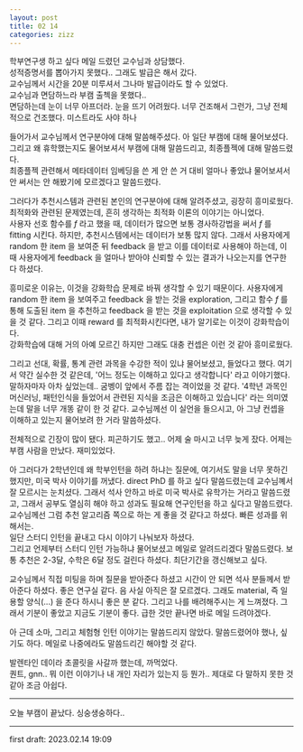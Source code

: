```yaml
---
layout: post
title: 02 14
categories: zizz
---
```


학부연구생 하고 싶다 메일 드렸던 교수님과 상담했다.  
성적증명서를 뽑아가지 못했다.. 그래도 발급은 해서 갔다.  
교수님께서 시간을 20분 미루셔서 그나마 발급이라도 할 수 있었다.  
교수님과 면담하느라 부캠 출첵을 못했다..  
면담하는데 눈이 너무 아프더라. 눈을 뜨기 어려웠다. 너무 건조해서 그런가, 그냥 전체적으로 건조했다. 미스트라도 사야 하나  

들어가서 교수님께서 연구분야에 대해 말씀해주셨다. 아 일단 부캠에 대해 물어보셨다. 그리고 왜 휴학했는지도 물어보셔서 부캠에 대해 말씀드리고, 최종플젝에 대해 말씀드렸다.  
최종플젝 관련해서 메타데이터 임베딩을 쓴 게 안 쓴 거 대비 얼마나 좋았냐 물어보셔서 안 써서는 안 해봤기에 모르겠다고 말씀드렸다.  

그러다가 추천시스템과 관련된 본인의 연구분야에 대해 알려주셨고, 굉장히 흥미로웠다. 최적화와 관련된 문제였는데, 흔히 생각하는 최적화 이론의 이야기는 아니었다.  
사용자 선호 함수를 $f$ 라고 했을 때, 데이터가 많으면 보통 경사하강법을 써서 $f$ 를 fitting 시킨다. 하지만, 추천시스템에서는 데이터가 보통 많지 않다. 그래서 사용자에게 random 한 item 을 보여준 뒤 feedback 을 받고 이를 데이터로 사용해야 하는데, 이때 사용자에게 feedback 을 얼마나 받아야 신뢰할 수 있는 결과가 나오는지를 연구한다 하셨다.  

흥미로운 이유는, 이것을 강화학습 문제로 바꿔 생각할 수 있기 때문이다. 사용자에게 random 한 item 을 보여주고 feedback 을 받는 것을 exploration, 그리고 함수 $f$ 를 통해 도출된 item 을 추천하고 feedback 을 받는 것을 exploitation 으로 생각할 수 있을 것 같다. 그리고 이때 reward 를 최적화시킨다면, 내가 알기로는 이것이 강화학습이다.  
강화학습에 대해 거의 아예 모르긴 하지만 그래도 대충 컨셉은 이런 것 같아 흥미로웠다.

그리고 선대, 확률, 통계 관련 과목을 수강한 적이 있냐 물어보셨고, 들었다고 했다. 여기서 약간 실수한 것 같은데, '어느 정도는 이해하고 있다고 생각합니다' 라고 이야기했다. 말하자마자 아차 싶었는데.. 굼벵이 앞에서 주름 잡는 격이었을 것 같다. '4학년 과목인 머신러닝, 패턴인식을 들었어서 관련된 지식을 조금은 이해하고 있습니다' 라는 의미였는데 말을 너무 개똥 같이 한 것 같다. 교수님께선 이 실언을 들으시고, 아 그냥 컨셉을 이해하고 있는지 물어보려 한 거라 말씀하셨다.

전체적으로 긴장이 많이 됐다. 피곤하기도 했고.. 어제 술 마시고 너무 늦게 잤다. 어제는 부캠 사람을 만났다. 재미있었다.

아 그러다가 2학년인데 왜 학부인턴을 하려 하냐는 질문에, 여기서도 말을 너무 못하긴 했지만, 미국 박사 이야기를 꺼냈다. direct PhD 를 하고 싶다 말씀드렸는데 교수님꼐서 잘 모르시는 눈치셨다. 그래서 석사 안하고 바로 미국 박사로 유학가는 거라고 말씀드렸고, 그래서 공부도 열심히 해야 하고 성과도 필요해 연구인턴을 하고 싶다고 말씀드렸다. 교수님께선 그럼 추천 알고리즘 쪽으로 하는 게 좋을 것 같다고 하셨다. 빠른 성과를 위해서는.  
일단 스터디 인턴을 끝내고 다시 이야기 나눠보자 하셨다.  
그리고 언제부터 스터디 인턴 가능하냐 물어보셨고 메일로 알려드리겠다 말씀드렸다. 보통 추천은 2-3달, 수학은 6달 정도 걸린다 하셨다. 최단기간을 갱신해보고 싶다.

교수님께서 직접 미팅을 하며 질문을 받아준다 하셨고 시간이 안 되면 석사 분들께서 받아준다 하셨다. 좋은 연구실 같다. 음 사실 아직은 잘 모르겠다. 그래도 material, 즉 일용할 양식(...) 을 준다 하시니 좋은 분 같다. 그리고 나를 배려해주시는 게 느껴졌다. 그래서 기분이 좋았고 지금도 기분이 좋다. 급한 것만 끝나면 바로 메일 드려야겠다.

아 근데 소마, 그리고 체험형 인턴 이야기는 말씀드리지 않았다. 말씀드렸어야 했나, 싶기도 하다. 메일로 나중에라도 말씀드리긴 해야할 것 같다.

발렌타인 데이라 초콜릿을 사갈까 했는데, 까먹었다.  
퀀트, gnn.. 뭐 이런 이야기나 내 개인 자리가 있는지 등 뭔가.. 제대로 다 말하지 못한 것 같아 조금 아쉽다.

---

오늘 부캠이 끝났다. 싱숭생숭하다..

---

first draft: 2023.02.14 19:09